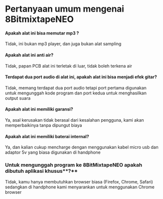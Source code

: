 # Pertanyaan umum mengenai 8BitmixtapeNEO

#### **Apakah alat ini bisa memutar mp3 ?**

Tidak, ini bukan mp3 player, dan juga bukan alat sampling

#### **Apakah alat ini anti air?**

Tidak, papan PCB alat ini terletak di luar, tidak boleh terkena air

#### **Terdapat dua port audio di alat ini, apakah alat ini bisa menjadi efek gitar?**

Tidak, memang terdapat dua port audio tetapi port pertama digunakan untuk mengunggah kode program dan port kedua untuk menghasilkan output suara

#### **Apakah alat ini memiliki garansi?**

Ya, asal kerusakan tidak berasal dari kesalahan pengguna, kami akan memperbaikinya tanpa dipungut biaya

#### **Apakah alat ini memiliki baterai internal?**

Ya, dan kalian cukup mencharge dengan menggunakan kabel micro usb dan adaptor 5v yang biasa digunakan di handphone

### Untuk mengunggah program ke 8BitMixtapeNEO apakah dibutuh aplikasi khusus**?**

Tidak, kamu hanya membutuhkan browser biasa \(Firefox, Chrome, Safari\) sedangkan di handphone kami menyarankan untuk menggunakan Chrome browser

